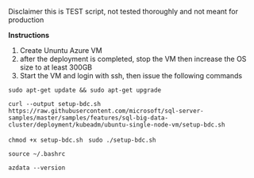 Disclaimer this is TEST script, not tested thoroughly  and not meant for production

**Instructions**

1) Create Ununtu Azure VM
2) after the deployment is completed, stop the VM then increase the OS size to at least 300GB
3) Start the VM and login with ssh, then issue the following commands


`sudo apt-get update && sudo apt-get upgrade `

`curl --output setup-bdc.sh https://raw.githubusercontent.com/microsoft/sql-server-samples/master/samples/features/sql-big-data-cluster/deployment/kubeadm/ubuntu-single-node-vm/setup-bdc.sh
`

`chmod +x setup-bdc.sh
`
`sudo ./setup-bdc.sh
`

`source ~/.bashrc
`

`azdata --version
`